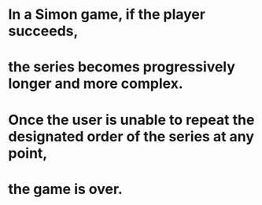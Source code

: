  # In a Simon game, if the player succeeds,
 # the series becomes progressively longer and more complex.
 # Once the user is unable to repeat the designated order of the series at any point, 
 # the game is over.
